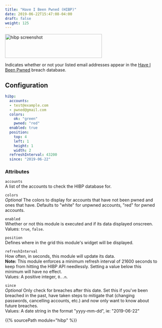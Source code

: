 ```yaml
---
title: "Have I Been Pwned (HIBP)"
date: 2019-06-22T15:47:08-04:00
draft: false
weight: 125
---
```


<img class="screenshot" src="/imgs/modules/hibp.png" width="320" height="79" alt="hibp screenshot" />

Indicates whether or not your listed email addresses appear in the [Have I Been Pwned](https://haveibeenpwned.com) breach database.

## Configuration

```yaml
hibp:
  accounts:
  - test@example.com
  - pwned@gmail.com
  colors:
    ok: "green"
    pwned: "red"
  enabled: true
  position:
    top: 4
    left: 1
    height: 1
    width: 2
  refreshInterval: 43200
  since: "2019-06-22"
```

### Attributes

`accounts` <br />
A list of the accounts to check the HIBP database for. 

`colors` <br />
_Optional_ The colors to display for accounts that have not been pwned and ones that have. Defaults to 
"white" for unpwned accounts, "red" for pwned accounts.

`enabled` <br />
Whether or not this module is executed and if its data displayed onscreen. <br />
Values: `true`, `false`.

`position` <br />
Defines where in the grid this module's widget will be displayed. <br />

`refreshInterval` <br />
How often, in seconds, this module will update its data. <br />
**Note:** This module enforces a minimum refresh interval of 21600 seconds to keep from hitting 
the HIBP API needlessly. Setting a value below this minimum will  have no effect. <br />
Values: A positive integer, `0..n`.

`since` <br />
_Optional_ Only check for breaches after this date. Set this if you've been breached in the past, 
have taken steps to mitigate that (changing passwords, cancelling accounts, etc.) and now only 
want to know about future breaches. <br />
Values: A date string in the format "yyyy-mm-dd", ie: "2019-06-22"

{{% sourcePath module="hibp" %}}